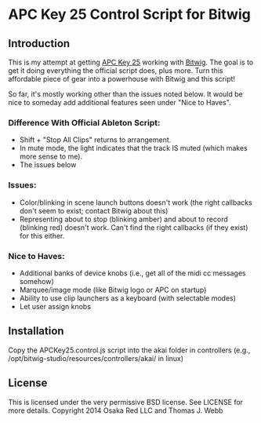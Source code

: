 APC Key 25 Control Script for Bitwig
====================================

Introduction
------------

This is my attempt at getting
[APC Key 25](http://www.akaipro.com/product/apc-key-25) working with [Bitwig](http://www.bitwig.com).
The goal is to get it doing everything the official script does, plus more. Turn this affordable
piece of gear into a powerhouse with Bitwig and this script!

So far, it's mostly working other than the issues noted below. It would be nice to someday add
additional features seen under "Nice to Haves".

### Difference With Official Ableton Script:

* Shift + "Stop All Clips" returns to arrangement.
* In mute mode, the light indicates that the track IS muted (which makes more sense to me).
* The issues below

### Issues:

* Color/blinking in scene launch buttons doesn't work (the right callbacks don't seem to exist; contact Bitwig about this)
* Representing about to stop (blinking amber) and about to record (blinking red) doesn't work. Can't find the right callbacks (if they exist) for this either.

### Nice to Haves:

* Additional banks of device knobs (i.e., get all of the midi cc messages somehow)
* Marquee/image mode (like Bitwig logo or APC on startup)
* Ability to use clip launchers as a keyboard (with selectable modes)
* Let user assign knobs

Installation
------------

Copy the APCKey25.control.js script into the akai folder in controllers
(e.g., /opt/bitwig-studio/resources/controllers/akai/ in linux)

License
-------

This is licensed under the very permissive BSD license. See LICENSE for more details.
Copyright 2014 Osaka Red LLC and Thomas J. Webb